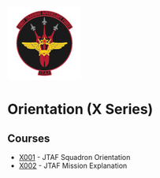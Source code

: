 ![JTAF Logo](../img/Logo.png)

# Orientation (X Series)

## Courses

- [X001](X001.md) - JTAF Squadron Orientation
- [X002](X002.md) - JTAF Mission Explanation
